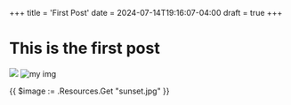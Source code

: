 +++
title = 'First Post'
date = 2024-07-14T19:16:07-04:00
draft = true
+++

# This is the first post

![](images/mountain1.png)
![my img](images/mountain1.png)

{{ $image := .Resources.Get "sunset.jpg" }}


